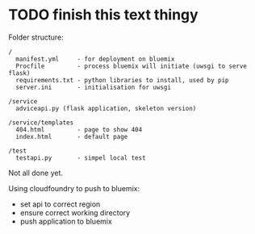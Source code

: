 


# TODO finish this text thingy

Folder structure:

```
/
  manifest.yml     - for deployment on bluemix
  Procfile         - process bluemix will initiate (uwsgi to serve flask)
  requirements.txt - python libraries to install, used by pip
  server.ini       - initialisation for uwsgi
  
/service
  adviceapi.py (flask application, skeleton version)
  
/service/templates
  404.html         - page to show 404 
  index.html       - default page
  
/test
  testapi.py       - simpel local test
```

Not all done yet.

Using cloudfoundry to push to bluemix:
- set api to correct region
- ensure correct working directory
- push application to bluemix


